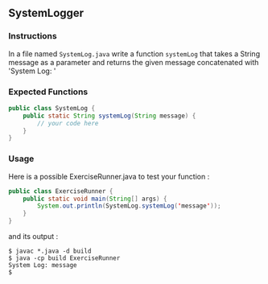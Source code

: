 ## SystemLogger

### Instructions

In a file named `SystemLog.java` write a function `systemLog` that takes a String message as a parameter and returns the given message concatenated with 'System Log: '

### Expected Functions

```java
public class SystemLog {
    public static String systemLog(String message) {
        // your code here
    }
}
```

### Usage

Here is a possible ExerciseRunner.java to test your function :

```java
public class ExerciseRunner {
    public static void main(String[] args) {
        System.out.println(SystemLog.systemLog('message'));
    }
}
```

and its output :

```shell
$ javac *.java -d build
$ java -cp build ExerciseRunner
System Log: message
$
```
